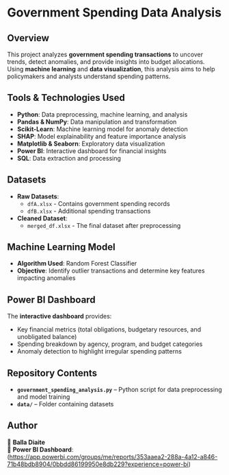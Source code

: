 # Government Spending Data Analysis

## Overview
This project analyzes **government spending transactions** to uncover trends, detect anomalies, and provide insights into budget allocations. Using **machine learning** and **data visualization**, this analysis aims to help policymakers and analysts understand spending patterns.

## Tools & Technologies Used
- **Python**: Data preprocessing, machine learning, and analysis
- **Pandas & NumPy**: Data manipulation and transformation
- **Scikit-Learn**: Machine learning model for anomaly detection
- **SHAP**: Model explainability and feature importance analysis
- **Matplotlib & Seaborn**: Exploratory data visualization
- **Power BI**: Interactive dashboard for financial insights
- **SQL**: Data extraction and processing

## Datasets
- **Raw Datasets**:  
  - `dfA.xlsx` - Contains government spending records  
  - `dfB.xlsx` - Additional spending transactions  
- **Cleaned Dataset**:  
  - `merged_df.xlsx` - The final dataset after preprocessing

## Machine Learning Model
- **Algorithm Used**: Random Forest Classifier
- **Objective**: Identify outlier transactions and determine key features impacting anomalies

## Power BI Dashboard
The **interactive dashboard** provides:
- Key financial metrics (total obligations, budgetary resources, and unobligated balance)
- Spending breakdown by agency, program, and budget categories
- Anomaly detection to highlight irregular spending patterns

## Repository Contents
- **`government_spending_analysis.py`** – Python script for data preprocessing and model training
- **`data/`** – Folder containing datasets

## Author
🚀 **Balla Diaite**  
📌 **Power BI Dashboard**: (https://app.powerbi.com/groups/me/reports/353aaea2-288a-4a12-a846-71b48bdb8904/0bbdd86199950e8db229?experience=power-bi)
